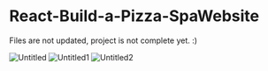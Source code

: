 # React-Build-a-Pizza-SpaWebsite

Files are not updated, project is not complete yet. :)

![Untitled](https://user-images.githubusercontent.com/99166139/167933469-3bcf7740-86f3-4f4e-8343-bb05a6b9aa6a.png)
![Untitled1](https://user-images.githubusercontent.com/99166139/167933477-38f4af5d-e0cc-42a3-8237-bf947b9e7c4f.png)
![Untitled2](https://user-images.githubusercontent.com/99166139/167933490-11e30439-a225-490f-ac6c-b84782b265fe.png)
